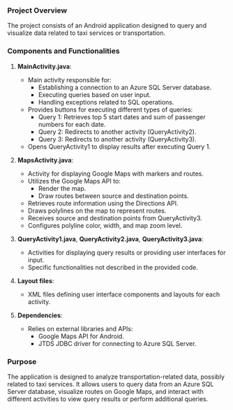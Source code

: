 ### Project Overview

The project consists of an Android application designed to query and visualize data related to taxi services or transportation.

### Components and Functionalities

1. **MainActivity.java**:
   - Main activity responsible for:
     - Establishing a connection to an Azure SQL Server database.
     - Executing queries based on user input.
     - Handling exceptions related to SQL operations.
   - Provides buttons for executing different types of queries:
     - Query 1: Retrieves top 5 start dates and sum of passenger numbers for each date.
     - Query 2: Redirects to another activity (QueryActivity2).
     - Query 3: Redirects to another activity (QueryActivity3).
   - Opens QueryActivity1 to display results after executing Query 1.

2. **MapsActivity.java**:
   - Activity for displaying Google Maps with markers and routes.
   - Utilizes the Google Maps API to:
     - Render the map.
     - Draw routes between source and destination points.
   - Retrieves route information using the Directions API.
   - Draws polylines on the map to represent routes.
   - Receives source and destination points from QueryActivity3.
   - Configures polyline color, width, and map zoom level.

3. **QueryActivity1.java**, **QueryActivity2.java**, **QueryActivity3.java**:
   - Activities for displaying query results or providing user interfaces for input.
   - Specific functionalities not described in the provided code.

4. **Layout files**:
   - XML files defining user interface components and layouts for each activity.

5. **Dependencies**:
   - Relies on external libraries and APIs:
     - Google Maps API for Android.
     - JTDS JDBC driver for connecting to Azure SQL Server.

### Purpose
The application is designed to analyze transportation-related data, possibly related to taxi services. It allows users to query data from an Azure SQL Server database, visualize routes on Google Maps, and interact with different activities to view query results or perform additional queries.
